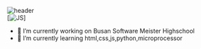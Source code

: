 

<!--
)


Here are some ideas to get you started:


-->
![header](https://capsule-render.vercel.app/api?type=slice&color=auto&height=300&section=header&text=%20강승훈입니다!&fontSize=90)<br>
[![JS](https://img.shields.io/badge/JavaScript-F7DF1E?style=flat-square&logo=JavaScript&logoColor=black)]
- 🔭 I’m currently working on Busan Software Meister Highschool
- 🌱 I’m currently learning  html,css,js,python,microprocessor
